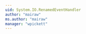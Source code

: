 ```yaml
---
uid: System.IO.RenamedEventHandler
author: "mairaw"
ms.author: "mairaw"
manager: "wpickett"
---
```

